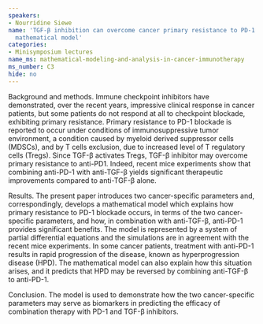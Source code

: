 ```yaml
---
speakers:
- Nourridine Siewe
name: 'TGF-β inhibition can overcome cancer primary resistance to PD-1 blockade: a
  mathematical model'
categories:
- Minisymposium lectures
name_ms: mathematical-modeling-and-analysis-in-cancer-immunotherapy
ms_number: C3
hide: no
---
```

Background and methods. Immune checkpoint inhibitors have demonstrated, over the recent years, impressive clinical response in cancer patients, but some patients do not respond at all to checkpoint blockade, exhibiting primary resistance. Primary resistance to PD-1 blockade is reported to occur under conditions of immunosuppressive tumor environment, a condition caused by myeloid derived suppressor cells (MDSCs), and by T cells exclusion, due to increased level of T regulatory cells (Tregs). Since TGF-β activates Tregs, TGF-β inhibitor may overcome primary resistance to anti-PD1. Indeed, recent mice experiments show that combining anti-PD-1 with anti-TGF-β yields significant therapeutic improvements compared to anti-TGF-β alone.

Results. The present paper introduces two cancer-specific parameters and, correspondingly, develops a mathematical model which explains how primary resistance to PD-1 blockade occurs, in terms of the two cancer-specific parameters, and how, in combination with anti-TGF-β, anti-PD-1 provides significant benefits. The model is represented by a system of partial differential equations and the simulations are in agreement with the recent mice experiments. In some cancer patients, treatment with anti-PD-1 results in rapid progression of the disease, known as hyperprogression disease (HPD). The mathematical model can also explain how this situation arises, and it predicts that HPD may be reversed by combining anti-TGF-β to anti-PD-1.

Conclusion. The model is used to demonstrate how the two cancer-specific parameters may serve as biomarkers in predicting the efficacy of combination therapy with PD-1 and TGF-β inhibitors.
